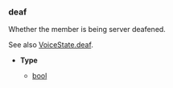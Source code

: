 ### deaf [](https://discordpy.readthedocs.io/en/v1.7.3/api.html#discord.AuditLogDiff.deaf)

Whether the member is being server deafened.

See also [VoiceState.deaf](discord/Discord%20Models/VoiceState/deaf).

- **Type**

	- [bool](https://docs.python.org/3/library/functions.html#bool "(in Python v3.9)")

